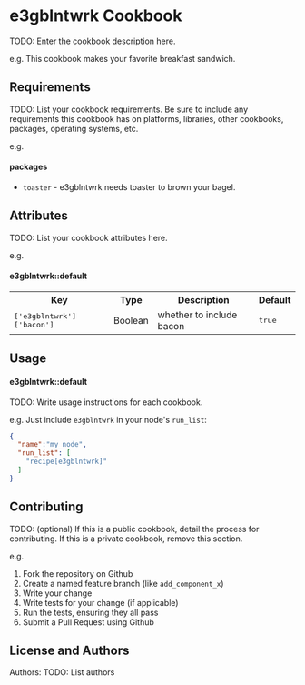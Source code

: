 e3gblntwrk Cookbook
===================
TODO: Enter the cookbook description here.

e.g.
This cookbook makes your favorite breakfast sandwich.

Requirements
------------
TODO: List your cookbook requirements. Be sure to include any requirements this cookbook has on platforms, libraries, other cookbooks, packages, operating systems, etc.

e.g.
#### packages
- `toaster` - e3gblntwrk needs toaster to brown your bagel.

Attributes
----------
TODO: List your cookbook attributes here.

e.g.
#### e3gblntwrk::default
<table>
  <tr>
    <th>Key</th>
    <th>Type</th>
    <th>Description</th>
    <th>Default</th>
  </tr>
  <tr>
    <td><tt>['e3gblntwrk']['bacon']</tt></td>
    <td>Boolean</td>
    <td>whether to include bacon</td>
    <td><tt>true</tt></td>
  </tr>
</table>

Usage
-----
#### e3gblntwrk::default
TODO: Write usage instructions for each cookbook.

e.g.
Just include `e3gblntwrk` in your node's `run_list`:

```json
{
  "name":"my_node",
  "run_list": [
    "recipe[e3gblntwrk]"
  ]
}
```

Contributing
------------
TODO: (optional) If this is a public cookbook, detail the process for contributing. If this is a private cookbook, remove this section.

e.g.
1. Fork the repository on Github
2. Create a named feature branch (like `add_component_x`)
3. Write your change
4. Write tests for your change (if applicable)
5. Run the tests, ensuring they all pass
6. Submit a Pull Request using Github

License and Authors
-------------------
Authors: TODO: List authors
